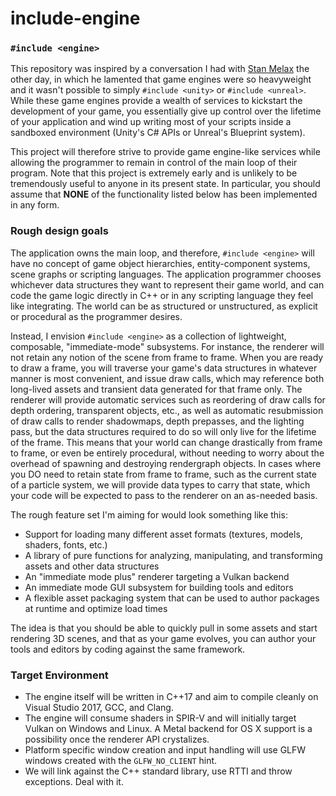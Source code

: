# include-engine
### `#include <engine>`

This repository was inspired by a conversation I had with [Stan Melax](https://github.com/melax) the other day, in which he lamented that game engines were so heavyweight and it wasn't possible to simply `#include <unity>` or `#include <unreal>`. While these game engines provide a wealth of services to kickstart the development of your game, you essentially give up control over the lifetime of your application and wind up writing most of your scripts inside a sandboxed environment (Unity's C# APIs or Unreal's Blueprint system).

This project will therefore strive to provide game engine-like services while allowing the programmer to remain in control of the main loop of their program. Note that this project is extremely early and is unlikely to be tremendously useful to anyone in its present state. In particular, you should assume that **NONE** of the functionality listed below has been implemented in any form.

### Rough design goals

The application owns the main loop, and therefore, `#include <engine>` will have no concept of game object hierarchies, entity-component systems, scene graphs or scripting languages. The application programmer chooses whichever data structures they want to represent their game world, and can code the game logic directly in C++ or in any scripting language they feel like integrating. The world can be as structured or unstructured, as explicit or procedural as the programmer desires.

Instead, I envision `#include <engine>` as a collection of lightweight, composable, "immediate-mode" subsystems. For instance, the renderer will not retain any notion of the scene from frame to frame. When you are ready to draw a frame, you will traverse your game's data structures in whatever manner is most convenient, and issue draw calls, which may reference both long-lived assets and transient data generated for that frame only. The renderer will provide automatic services such as reordering of draw calls for depth ordering, transparent objects, etc., as well as automatic resubmission of draw calls to render shadowmaps, depth prepasses, and the lighting pass, but the data structures required to do so will only live for the lifetime of the frame. This means that your world can change drastically from frame to frame, or even be entirely procedural, without needing to worry about the overhead of spawning and destroying rendergraph objects. In cases where you DO need to retain state from frame to frame, such as the current state of a particle system, we will provide data types to carry that state, which your code will be expected to pass to the renderer on an as-needed basis. 

The rough feature set I'm aiming for would look something like this:

- Support for loading many different asset formats (textures, models, shaders, fonts, etc.)
- A library of pure functions for analyzing, manipulating, and transforming assets and other data structures
- An "immediate mode plus" renderer targeting a Vulkan backend
- An immediate mode GUI subsystem for building tools and editors
- A flexible asset packaging system that can be used to author packages at runtime and optimize load times

The idea is that you should be able to quickly pull in some assets and start rendering 3D scenes, and that as your game evolves, you can author your tools and editors by coding against the same framework.

### Target Environment

- The engine itself will be written in C++17 and aim to compile cleanly on Visual Studio 2017, GCC, and Clang.
- The engine will consume shaders in SPIR-V and will initially target Vulkan on Windows and Linux. A Metal backend for OS X support is a possibility once the renderer API crystalizes.
- Platform specific window creation and input handling will use GLFW windows created with the `GLFW_NO_CLIENT` hint.
- We will link against the C++ standard library, use RTTI and throw exceptions. Deal with it.
